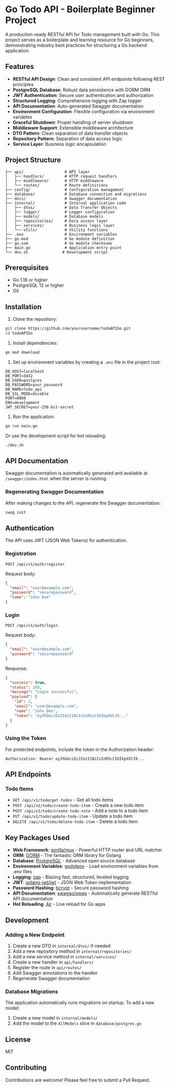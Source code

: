 # Go Todo API - Boilerplate Beginner Project

A production-ready RESTful API for Todo management built with Go. This project serves as a boilerplate and learning resource for Go beginners, demonstrating industry best practices for structuring a Go backend application.

## Features

- **RESTful API Design**: Clean and consistent API endpoints following REST principles
- **PostgreSQL Database**: Robust data persistence with GORM ORM
- **JWT Authentication**: Secure user authentication and authorization
- **Structured Logging**: Comprehensive logging with Zap logger
- **API Documentation**: Auto-generated Swagger documentation
- **Environment Configuration**: Flexible configuration via environment variables
- **Graceful Shutdown**: Proper handling of server shutdown
- **Middleware Support**: Extensible middleware architecture
- **DTO Pattern**: Clean separation of data transfer objects
- **Repository Pattern**: Separation of data access logic
- **Service Layer**: Business logic encapsulation

## Project Structure

```text
├── api/                  # API layer
│   ├── handlers/         # HTTP request handlers
│   ├── middleware/       # HTTP middleware
│   └── routes/           # Route definitions
├── config/               # Configuration management
├── database/             # Database connection and migrations
├── docs/                 # Swagger documentation
├── internal/             # Internal application code
│   ├── dtos/             # Data Transfer Objects
│   ├── logger/           # Logger configuration
│   ├── models/           # Database models
│   ├── repositories/     # Data access layer
│   ├── services/         # Business logic layer
│   └── utils/            # Utility functions
├── .env                  # Environment variables
├── go.mod                # Go module definition
├── go.sum                # Go module checksums
├── main.go               # Application entry point
└── dev.sh               # Development script
```

## Prerequisites

- Go 1.18 or higher
- PostgreSQL 12 or higher
- Git

## Installation

1. Clone the repository:

```bash
git clone https://github.com/yourusername/todoAPIGo.git
cd todoAPIGo
```

1. Install dependencies:

```bash
go mod download
```

1. Set up environment variables by creating a `.env` file in the project root:

```env
DB_HOST=localhost
DB_PORT=5432
DB_USER=postgres
DB_PASSWORD=your_password
DB_NAME=todo_api
DB_SSL_MODE=disable
PORT=8080
ENV=development
JWT_SECRET=your-256-bit-secret
```

1. Run the application:

```bash
go run main.go
```

Or use the development script for hot reloading:

```bash
./dev.sh
```

## API Documentation

Swagger documentation is automatically generated and available at `/swagger/index.html` when the server is running.

### Regenerating Swagger Documentation

After making changes to the API, regenerate the Swagger documentation:

```bash
swag init
```

## Authentication

The API uses JWT (JSON Web Tokens) for authentication.

### Registration

```http
POST /api/v1/auth/register
```

Request body:

```json
{
  "email": "user@example.com",
  "password": "securepassword",
  "name": "John Doe"
}
```

### Login

```http
POST /api/v1/auth/login
```

Request body:

```json
{
  "email": "user@example.com",
  "password": "securepassword"
}
```

Response:

```json
{
  "success": true,
  "status": 200,
  "message": "Login successful",
  "payload": {
    "id": 1,
    "email": "user@example.com",
    "name": "John Doe",
    "token": "eyJhbGciOiJIUzI1NiIsInR5cCI6IkpXVCJ9..."
  }
}
```

### Using the Token

For protected endpoints, include the token in the Authorization header:

```http
Authorization: Bearer eyJhbGciOiJIUzI1NiIsInR5cCI6IkpXVCJ9...
```

## API Endpoints

### Todo Items

- `GET /api/v1/todo/get-todos` - Get all todo items
- `POST /api/v1/todo/create-todo-item` - Create a new todo item
- `POST /api/v1/todo/create-todo-note` - Add a note to a todo item
- `PUT /api/v1/todo/update-todo-item` - Update a todo item
- `DELETE /api/v1/todo/delete-todo-item` - Delete a todo item

## Key Packages Used

- **Web Framework**: [gorilla/mux](https://github.com/gorilla/mux) - Powerful HTTP router and URL matcher
- **ORM**: [GORM](https://gorm.io/) - The fantastic ORM library for Golang
- **Database**: [PostgreSQL](https://www.postgresql.org/) - Advanced open source database
- **Environment Variables**: [godotenv](https://github.com/joho/godotenv) - Load environment variables from .env files
- **Logging**: [zap](https://github.com/uber-go/zap) - Blazing fast, structured, leveled logging
- **JWT**: [golang-jwt/jwt](https://github.com/golang-jwt/jwt) - JSON Web Token implementation
- **Password Hashing**: [bcrypt](https://golang.org/x/crypto/bcrypt) - Secure password hashing
- **API Documentation**: [swaggo/swag](https://github.com/swaggo/swag) - Automatically generate RESTful API documentation
- **Hot Reloading**: [Air](https://github.com/cosmtrek/air) - Live reload for Go apps

## Development

### Adding a New Endpoint

1. Create a new DTO in `internal/dtos/` if needed
2. Add a new repository method in `internal/repositories/`
3. Add a new service method in `internal/services/`
4. Create a new handler in `api/handlers/`
5. Register the route in `api/routes/`
6. Add Swagger annotations to the handler
7. Regenerate Swagger documentation

### Database Migrations

The application automatically runs migrations on startup. To add a new model:

1. Create a new model in `internal/models/`
2. Add the model to the `AllModels` slice in `database/postgres.go`

## License

MIT

## Contributing

Contributions are welcome! Please feel free to submit a Pull Request.
